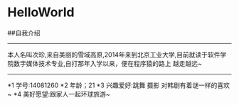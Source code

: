 # HelloWorld
##自我介绍
***
本人名叫次珍,来自美丽的雪域高原,2014年来到北京工业大学,目前就读于软件学院数字媒体技术专业,自打那年入学以来，便在程序猿的路上
越走越远~
***
*1  学号:14081260
*2  年龄；21
*3  兴趣爱好:跳舞 摄影 对韩剧有着谜一样的喜欢~
*4   美好愿望:跟家人一起环球旅游~
